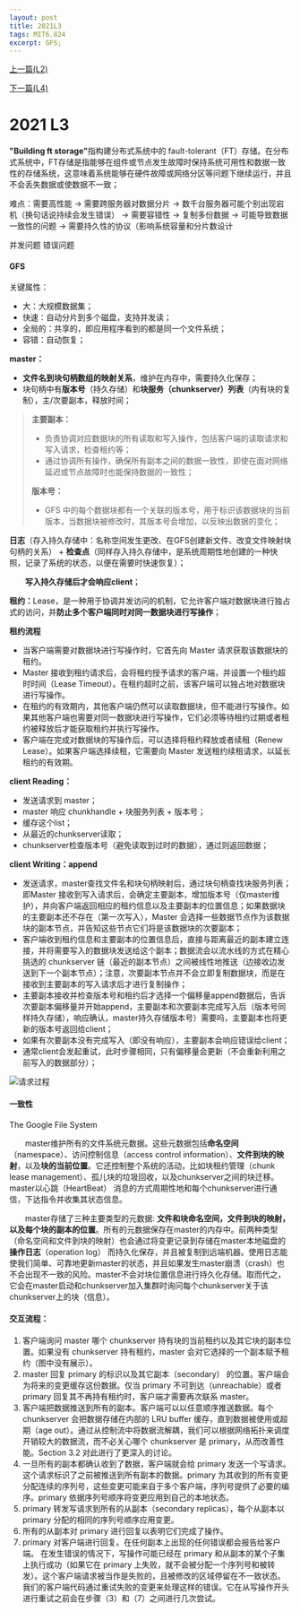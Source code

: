 ```yaml
---
layout: post
title: 2021L3
tags: MIT6.824
excerpt: GFS;
---
```


[上一篇(L2)](https://acceleratorssr.github.io/2024/06/08/6.824L2.html)

[下一篇(L4)](https://acceleratorssr.github.io/2024/06/26/6.824L4.html)

# 2021 L3
<p><strong>"Building ft storage"</strong>指构建分布式系统中的 fault-tolerant（FT）存储。在分布式系统中，FT存储是指能够在组件或节点发生故障时保持系统可用性和数据一致性的存储系统，这意味着系统能够在硬件故障或网络分区等问题下继续运行，并且不会丢失数据或使数据不一致；</p>
<p>难点：需要高性能 -> 需要跨服务器对数据分片 -> 数千台服务器可能个别出现宕机（换句话说持续会发生错误） -> 需要容错性 -> 复制多份数据 -> 可能导致数据一致性的问题 -> 需要持久性的协议（影响系统容量和分片数设计</p>
<p>并发问题 错误问题</p>

<h4>GFS</h4>
<p>关键属性：</p>
<ul>
  <li>大：大规模数据集；</li>
  <li>快速：自动分片到多个磁盘，支持并发读；</li>
  <li>全局的：共享的，即应用程序看到的都是同一个文件系统；</li>
  <li>容错：自动恢复；</li>
</ul>
<p><strong>master：</strong></p>
<ul>
  <li><strong>文件名到块句柄数组的映射关系</strong>，维护在内存中，需要持久化保存；</li>
  <li>块句柄中有<strong>版本号</strong>（持久存储）和<strong>块服务（chunkserver）列表</strong>（内有块的复制），主/次要副本，释放时间；</li>
</ul>
<blockquote>
<p><strong>主要副本：</strong></p>
<ul>
  <li>负责协调对应数据块的所有读取和写入操作，包括客户端的读取请求和写入请求，检查租约等；</li>
  <li>通过协调所有操作，确保所有副本之间的数据一致性，即使在面对网络延迟或节点故障时也能保持数据的一致性；</li>
</ul>
<p><strong>版本号：</strong></p>
<ul>
  <li>GFS 中的每个数据块都有一个关联的版本号，用于标识该数据块的当前版本，当数据块被修改时，其版本号会增加，以反映出数据的变化；</li>
</ul>
</blockquote>
<p><strong>日志</strong>（存入持久存储中：名称空间发生更改、在GFS创建新文件、改变文件映射块句柄的关系） + <strong>检查点</strong>（同样存入持久存储中，是系统周期性地创建的一种快照，记录了系统的状态，以便在需要时快速恢复）；</p>
<p>&emsp;&emsp;<strong>写入持久存储后才会响应client</strong>；</p>
<p><strong>租约：</strong>Lease，是一种用于协调并发访问的机制，它允许客户端对数据块进行独占式的访问，并<strong>防止多个客户端同时对同一数据块进行写操作</strong>；</p>

<p><strong>租约流程</strong></p>
<ul>
  <li>当客户端需要对数据块进行写操作时，它首先向 Master 请求获取该数据块的租约。</li>
  <li>Master 接收到租约请求后，会将租约授予请求的客户端，并设置一个租约超时时间（Lease Timeout）。在租约超时之前，该客户端可以独占地对数据块进行写操作。</li>
  <li>在租约的有效期内，其他客户端仍然可以读取数据块，但不能进行写操作。如果其他客户端也需要对同一数据块进行写操作，它们必须等待租约过期或者租约被释放后才能获取租约并执行写操作。</li>
  <li>客户端在完成对数据块的写操作后，可以选择将租约释放或者续租（Renew Lease）。如果客户端选择续租，它需要向 Master 发送租约续租请求，以延长租约的有效期。</li>
</ul>

<p><strong>client Reading：</strong></p>
<ul>
  <li>发送请求到 master；</li>
  <li>master 响应 chunkhandle + 块服务列表 + 版本号；</li>
  <li>缓存这个list；</li>
  <li>从最近的chunkserver读取；</li>
  <li>chunkserver检查版本号（避免读取到过时的数据），通过则返回数据；</li>
</ul>

<p><strong>client Writing：append</strong></p>
<ul>
  <li>发送请求，master查找文件名和块句柄映射后，通过块句柄查找块服务列表；即Master 接收到写入请求后，会确定主要副本，增加版本号（仅master维护），并向客户端返回相应的租约信息以及主要副本的位置信息；如果数据块的主要副本还不存在（第一次写入），Master 会选择一些数据节点作为该数据块的副本节点，并告知这些节点它们将是该数据块的次要副本；</li>
  <li>客户端收到租约信息和主要副本的位置信息后，直接与距离最近的副本建立连接，并将需要写入的数据块发送给这个副本；数据流会以流水线的方式在精心挑选的 chunkserver 链（最近的副本节点）之间被线性地推送（边接收边发送到下一个副本节点）；注意，次要副本节点并不会立即复制数据块，而是在接收到主要副本的写入请求后才进行复制操作；</li>
  <li>主要副本接收并检查版本号和租约后才选择一个偏移量append数据后，告诉次要副本偏移量并开始append，主要副本和次要副本完成写入后（版本号同样持久存储），响应确认，master持久存储版本号）需要吗，主要副本也将更新的版本号返回给client；</li>
  <li>如果有次要副本没有完成写入（即没有响应），主要副本会响应错误给client；</li>
  <li>通常client会发起重试，此时步骤相同，只有偏移量会更新（不会重新利用之前写入的数据部分）；</li>
</ul>

<p><img src="https://acceleratorssr.github.io/image/image.png" alt="请求过程"></p>

<h4>一致性</h4>
<p>The Google File System 

&emsp;&emsp;master维护所有的文件系统元数据。这些元数据包括<strong>命名空间</strong>（namespace）、访问控制信息（access control information）、<strong>文件到块的映射</strong>，以及<strong>块的当前位置</strong>。它还控制整个系统的活动，比如块租约管理（chunk lease management）、孤儿块的垃圾回收，以及chunkserver之间的块迁移。master以心跳（HeartBeat） 消息的方式周期性地和每个chunkserver进行通信，下达指令并收集其状态信息。</p>

<p>&emsp;&emsp;master存储了三种主要类型的元数据: <strong>文件和块命名空间，文件到块的映射，以及每个块的副本的位置</strong>。所有的元数据保存在master的内存中。前两种类型（命名空间和文件到块的映射）也会通过将变更记录到存储在master本地磁盘的<strong>操作日志</strong>（operation log） 而持久化保存，并且被复制到远端机器。使用日志能使我们简单、可靠地更新master的状态，并且如果发生master崩溃（crash）也不会出现不一致的风险。master不会对块位置信息进行持久化存储。取而代之，它会在master启动和chunkserver加入集群时询问每个chunkserver关于该chunkserver上的块（信息）。</p>

<h4>交互流程：</h4>
<ol>
  <li>客户端询问 master 哪个 chunkserver 持有块的当前租约以及其它块的副本位置。如果没有 chunkserver 持有租约，master 会对它选择的一个副本赋予租约（图中没有展示）。</li>
  <li>master 回复 primary 的标识以及其它副本（secondary） 的位置。客户端会为将来的变更缓存这份数据。仅当 primary 不可到达（unreachable）或者 primary 回复其不再持有租约时，客户端才需要再次联系 master。</li>
  <li>客户端把数据推送到所有的副本。客户端可以以任意顺序推送数据。每个 chunkserver 会把数据存储在内部的 LRU buffer 缓存，直到数据被使用或超期（age out）。通过从控制流中将数据流解耦，我们可以根据网络拓扑来调度开销较大的数据流，而不必关心哪个 chunkserver 是 primary，从而改善性能。Section 3.2 对此进行了更深入的讨论。</li>
  <li>一旦所有的副本都确认收到了数据，客户端就会给 primary 发送一个写请求。这个请求标识了之前被推送到所有副本的数据。primary 为其收到的所有变更分配连续的序列号，这些变更可能来自于多个客户端，序列号提供了必要的编序。primary 依据序列号顺序将变更应用到自己的本地状态。</li>
  <li>primary 转发写请求到所有的从副本（secondary replicas），每个从副本以 primary 分配的相同的序列号顺序应用变更。</li>
  <li>所有的从副本对 primary 进行回复以表明它们完成了操作。</li>
  <li>primary 对客户端进行回复。在任何副本上出现的任何错误都会报告给客户端。 在发生错误的情况下，写操作可能已经在 primary 和从副本的某个子集上执行成功（如果它在 primary 上失败，就不会被分配一个序列号和被转发）。这个客户端请求被当作是失败的，且被修改的区域停留在不一致状态。我们的客户端代码通过重试失败的变更来处理这样的错误。它在从写操作开头进行重试之前会在步骤（3）和（7）之间进行几次尝试。</li>
</ol>
